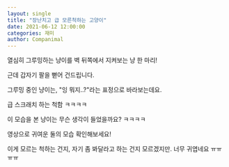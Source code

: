 ```yaml
---
layout: single
title: "장난치고 급 모른척하는 고양이"
date: 2021-06-12 12:00:00
categories: 재미
author: Companimal
---
```


열심히 그루밍하는 냥이를 벽 뒤쪽에서 지켜보는 냥 한 마리!

근데 갑자기 팔을 뻗어 건드립니다.

그루밍 중인 냥이는, "잉 뭐지..?"라는 표정으로 바라보는데요.

급 스크래치 하는 척함 ㅋㅋㅋㅋ

이 모습을 본 냥이는 무슨 생각이 들었을까요? ㅋㅋㅋㅋ

영상으로 귀여운 둘의 모습 확인해보세요!

이게 모르는 척하는 건지, 자기 좀 봐달라고 하는 건지 모르겠지만. 너무 귀엽네요 ㅠㅠㅠㅠ
